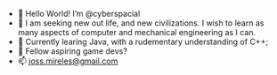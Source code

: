 - 👋 Hello World! I’m @cyberspacial
- 👀 I am seeking new out life, and new civilizations. I wish to learn as many aspects of computer and mechanical engineering as I can. 
- 🌱 Currently learing Java, with a rudementary understanding of C++;
- 💞️ Fellow aspiring game devs?
- 📫 joss.mireles@gmail.com 

<!---
sadellight/sadellight is a ✨ special ✨ repository because its `README.md` (this file) appears on your GitHub profile.
You can click the Preview link to take a look at your changes.
--->
